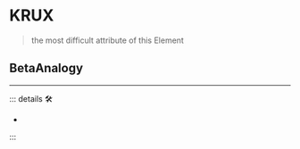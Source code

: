 # <beta>KRUX</beta>

> the most difficult attribute of this Element

## <beta>BetaAnalogy</beta>

---

<!-- =================================================== -->
<!-- =================================================== -->
<!-- =================================================== -->
<!-- =================================================== -->
<!-- =================================================== -->
::: details 🛠

-

:::
